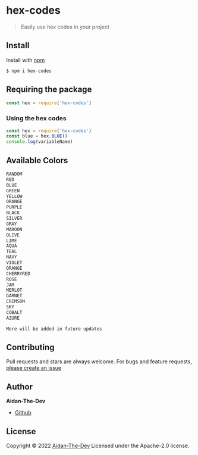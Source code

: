 # hex-codes

> Easily use hex codes in your project

## Install

Install with [npm](https://www.npmjs.com/)

```sh
$ npm i hex-codes
```

## Requiring the package

```js
const hex = require('hex-codes')
```
### Using the hex codes
```javascript
const hex = require('hex-codes')
const blue = hex.BLUE()
console.log(variableName)
```

## Available Colors
```txt
RANDOM
RED
BLUE
GREEN
YELLOW
ORANGE
PURPLE
BLACK
SILVER
GRAY
MAROON
OLIVE
LIME
AQUA
TEAL
NAVY
VIOLET
ORANGE
CHERRYRED
ROSE
JAM
MERLOT
GARNET
CRIMSON
SKY
COBALT
AZURE

More will be added in future updates
```

## Contributing

Pull requests and stars are always welcome. For bugs and feature requests, [please create an issue](https://github.com/Aidan-The-Dev/hex-codes/issues)

## Author

**Aidan-The-Dev**

* [Github](https://github.com/aidan-the-dev)

## License

Copyright © 2022 [Aidan-The-Dev](#Aidan-The-Dev)
Licensed under the Apache-2.0 license.
